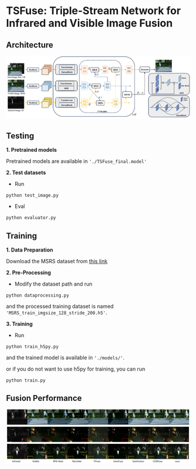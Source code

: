 # TSFuse: Triple-Stream Network for Infrared and Visible Image Fusion

## Architecture
![model](assets/model.jpg)


## Testing

**1. Pretrained models**

Pretrained models are available in ``'./TSFuse_final.model'`` 

**2. Test datasets**

- Run

```
python test_image.py
```

- Eval
```
python evaluator.py
```

## Training

**1. Data Preparation**

Download the MSRS dataset from [this link](https://github.com/Linfeng-Tang/MSRS) 

**2. Pre-Processing**

- Modify the dataset path and run

```
python dataprocessing.py  
```

and the processed training dataset is named `'MSRS_train_imgsize_128_stride_200.h5'`.

**3. Training**

- Run

```
python train_h5py.py
```

and the trained model is available in `'./models/'`.

or if you do not want to use h5py for training, you can run  
```
python train.py  
```



## Fusion Performance
![visual](assets/result_comparison.jpg)


